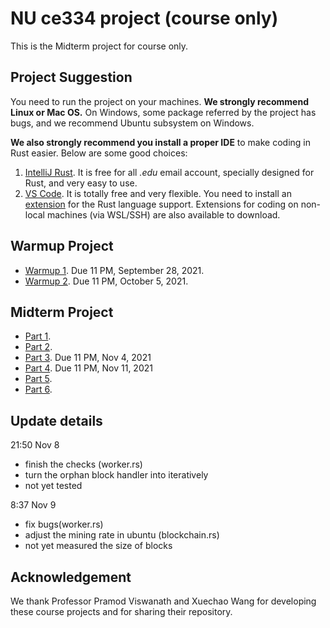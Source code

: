 # NU ce334 project (course only)

This is the Midterm project for course only.

## Project Suggestion
You need to run the project on your machines. **We strongly recommend Linux or Mac OS.** On Windows, some package referred by the project has bugs, and we recommend Ubuntu subsystem on Windows.

**We also strongly recommend you install a proper IDE** to make coding in Rust easier. Below are some good choices:
1. [IntelliJ Rust](https://www.jetbrains.com/rust/). It is free for all _.edu_ email account, specially designed for Rust, and very easy to use.
2. [VS Code](https://code.visualstudio.com/). It is totally free and very flexible. You need to install an [extension](https://marketplace.visualstudio.com/items?itemName=rust-lang.rust) for the Rust language support. Extensions for coding on non-local machines (via WSL/SSH) are also available to download.


## Warmup Project

- [Warmup 1](Warmup1). Due 11 PM, September 28, 2021.
- [Warmup 2](Warmup2). Due 11 PM, October 5, 2021.

## Midterm Project

- [Part 1](MidtermProject1).
- [Part 2](MidtermProject2).
- [Part 3](MidtermProject3). Due 11 PM, Nov 4, 2021
- [Part 4](MidtermProject4). Due 11 PM, Nov 11, 2021
- [Part 5](MidtermProject5).
- [Part 6](MidtermProject6).

## Update details
21:50 Nov 8
- finish the checks (worker.rs)
- turn the orphan block handler into iteratively
- not yet tested

8:37 Nov 9
- fix bugs(worker.rs)
- adjust the mining rate in ubuntu (blockchain.rs)
- not yet measured the size of blocks


## Acknowledgement
We thank Professor Pramod Viswanath and Xuechao Wang for developing these course projects and for sharing their repository.
